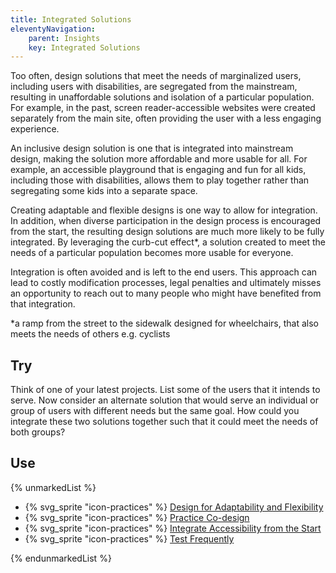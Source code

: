 ```yaml
---
title: Integrated Solutions
eleventyNavigation:
    parent: Insights
    key: Integrated Solutions
---
```


Too often, design solutions that meet the needs of marginalized users, including users with disabilities, are segregated
from the mainstream, resulting in unaffordable solutions and isolation of a particular population. For example, in the
past, screen reader-accessible websites were created separately from the main site, often providing the user with a less
engaging experience.

An inclusive design solution is one that is integrated into mainstream design, making the solution more affordable and
more usable for all. For example, an accessible playground that is engaging and fun for all kids, including those with
disabilities, allows them to play together rather than segregating some kids into a separate space.

Creating adaptable and flexible designs is one way to allow for integration. In addition, when diverse participation in
the design process is encouraged from the start, the resulting design solutions are much more likely to be fully
integrated. By leveraging the curb-cut effect*, a solution created to meet the needs of a particular population becomes
more usable for everyone.

Integration is often avoided and is left to the end users. This approach can lead to costly modification processes,
legal penalties and ultimately misses an opportunity to reach out to many people who might have benefited from that
integration.

*a ramp from the street to the sidewalk designed for wheelchairs, that also meets the needs of others e.g. cyclists

## Try

Think of one of your latest projects. List some of the users that it intends to serve. Now consider an alternate
solution that would serve an individual or group of users with different needs but the same goal. How could you
integrate these two solutions together such that it could meet the needs of both groups?

## Use

{% unmarkedList %}

* {% svg_sprite "icon-practices" %} [Design for Adaptability and Flexibility](../../practices/design-for-adaptability-and-flexibility/)
* {% svg_sprite "icon-practices" %} [Practice Co-design](../../practices/practice-co-design/)
* {% svg_sprite "icon-practices" %} [Integrate Accessibility from the Start](../../practices/integrate-accessibility-from-the-start/)
* {% svg_sprite "icon-practices" %} [Test Frequently](../../practices/test-frequently/)

{% endunmarkedList %}
